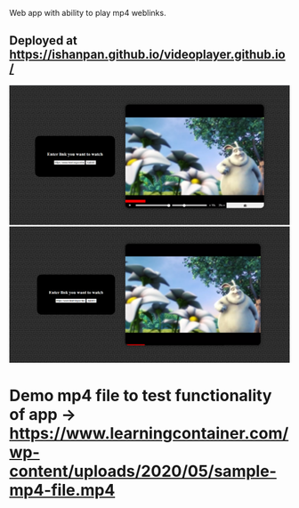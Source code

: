 
Web app with ability to play mp4 weblinks.

## Deployed at https://ishanpan.github.io/videoplayer.github.io/


<img src='Screenshots/Seek options visible.png' alt="Seek options visible screenshot">

<img src='Screenshots/Seek options hidden.png' alt="Seek options hidden screenshot">

# Demo mp4 file to test functionality of app ->  https://www.learningcontainer.com/wp-content/uploads/2020/05/sample-mp4-file.mp4
